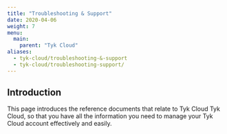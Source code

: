 ```yaml
---
title: "Troubleshooting & Support"
date: 2020-04-06
weight: 7
menu:
  main:
    parent: "Tyk Cloud"
aliases:
  - tyk-cloud/troubleshooting-&-support
  - tyk-cloud/troubleshooting-support/
---
```


## Introduction

This page introduces the reference documents that relate to Tyk Cloud Tyk Cloud, so that you have all the information you need to manage your Tyk Cloud account effectively and easily.
